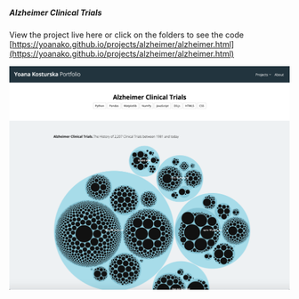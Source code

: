 ##### Alzheimer Clinical Trials
View the project live here or click on the folders to see the code
[https://yoanako.github.io/projects/alzheimer/alzheimer.html](https://yoanako.github.io/projects/alzheimer/alzheimer.html)

![](project_image.png)